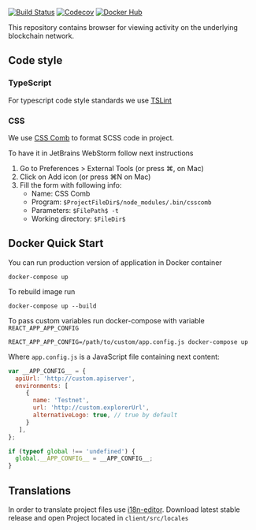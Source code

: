 [![Build Status](https://travis-ci.org/ergoplatform/ergo-explorer.svg?branch=master)](https://travis-ci.org/ergoplatform/ergo-explorer)
[![Codecov](https://img.shields.io/codecov/c/github/ergoplatform/ergo-explorer.svg)](https://codecov.io/gh/ergoplatform/ergo-explorer)
[![Docker Hub](https://img.shields.io/docker/build/ergoplatform/ergo-explorer.svg)](https://hub.docker.com/r/ergoplatform/ergo-explorer/builds/)

This repository contains browser for viewing activity on the underlying blockchain network.

## Code style

### TypeScript

For typescript code style standards we use [TSLint](https://palantir.github.io/tslint/)

### CSS

We use [CSS Comb](http://csscomb.com) to format SCSS code in project.

To have it in JetBrains WebStorm follow next instructions

1. Go to Preferences > External Tools (or press ⌘, on Mac)
1. Click on Add icon (or press ⌘N on Mac)
1. Fill the form with following info:
    * Name: CSS Comb
    * Program: `$ProjectFileDir$/node_modules/.bin/csscomb`
    * Parameters: `$FilePath$ -t`
    * Working directory: `$FileDir$`

## Docker Quick Start

You can run production version of application in Docker container

```
docker-compose up
```

To rebuild image run

```
docker-compose up --build
```

To pass custom variables run docker-compose with variable `REACT_APP_APP_CONFIG`

```
REACT_APP_APP_CONFIG=/path/to/custom/app.config.js docker-compose up
```
Where `app.config.js` is a JavaScript file containing next content:
```js
var __APP_CONFIG__ = {
  apiUrl: 'http://custom.apiserver',
  environments: [
     {
       name: 'Testnet',
       url: 'http://custom.explorerUrl',
       alternativeLogo: true, // true by default
     }
   ],
};

if (typeof global !== 'undefined') {
  global.__APP_CONFIG__ = __APP_CONFIG__;
}
```

## Translations

In order to translate project files use [i18n-editor](https://github.com/jcbvm/i18n-editor/releases).
Download latest stable release and open Project located in `client/src/locales`